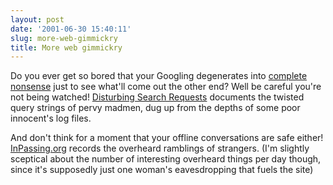 ```yaml
---
layout: post
date: '2001-06-30 15:40:11'
slug: more-web-gimmickry
title: More web gimmickry
---
```


Do you ever get so bored that your Googling degenerates into [complete nonsense](http://www.google.com/search?q=winnebago+elephant+tapestry) just to see what'll come out the other end? Well be careful you're not being watched! [Disturbing Search Requests](http://searchrequests.weblogs.com/) documents the twisted query strings of pervy madmen, dug up from the depths of some poor innocent's log files.

And don't think for a moment that your offline conversations are safe either! [InPassing.org](http://www.inpassing.org/) records the overheard ramblings of strangers. (I'm slightly sceptical about the number of interesting overheard things per day though, since it's supposedly just one woman's eavesdropping that fuels the site)